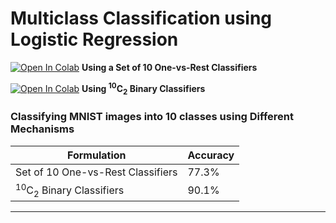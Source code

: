 # Multiclass Classification using Logistic Regression

[![Open In Colab](https://colab.research.google.com/assets/colab-badge.svg)](https://colab.research.google.com/github/sayarghoshroy/Multiclass_Classification/blob/master/One_vs_K.ipynb) <b>Using a Set of 10 One-vs-Rest Classifiers</b>

[![Open In Colab](https://colab.research.google.com/assets/colab-badge.svg)](https://colab.research.google.com/github/sayarghoshroy/Multiclass_Classification/blob/master/10C2_Binary_Classifiers.ipynb) <b>Using <sup>10</sup>C<sub>2</sub> Binary Classifiers</b>

### Classifying MNIST images into 10 classes using Different Mechanisms

| Formulation | Accuracy |
| ---- | ---- |
| Set of 10 One-vs-Rest Classifiers | 77.3% |
| <sup>10</sup>C<sub>2</sub> Binary Classifiers | 90.1% |

---
